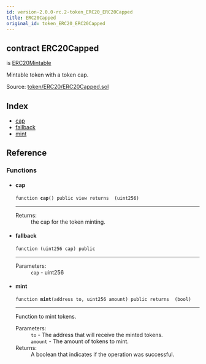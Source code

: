 ```yaml
---
id: version-2.0.0-rc.2-token_ERC20_ERC20Capped
title: ERC20Capped
original_id: token_ERC20_ERC20Capped
---
```


<div class="contract-doc"><div class="contract"><h2 class="contract-header"><span class="contract-kind">contract</span> ERC20Capped</h2><p class="base-contracts"><span>is</span> <a href="token_ERC20_ERC20Mintable.html">ERC20Mintable</a></p><p class="description">Mintable token with a token cap.</p><div class="source">Source: <a href="https://github.com/OpenZeppelin/zeppelin-solidity/blob/v2.0.0-rc.2/contracts/token/ERC20/ERC20Capped.sol" target="_blank">token/ERC20/ERC20Capped.sol</a></div></div><div class="index"><h2>Index</h2><ul><li><a href="token_ERC20_ERC20Capped.html#cap">cap</a></li><li><a href="token_ERC20_ERC20Capped.html#">fallback</a></li><li><a href="token_ERC20_ERC20Capped.html#mint">mint</a></li></ul></div><div class="reference"><h2>Reference</h2><div class="functions"><h3>Functions</h3><ul><li><div class="item function"><span id="cap" class="anchor-marker"></span><h4 class="name">cap</h4><div class="body"><code class="signature">function <strong>cap</strong><span>() </span><span>public </span><span>view </span><span>returns  (uint256) </span></code><hr/><dl><dt><span class="label-return">Returns:</span></dt><dd>the cap for the token minting.</dd></dl></div></div></li><li><div class="item function"><span id="fallback" class="anchor-marker"></span><h4 class="name">fallback</h4><div class="body"><code class="signature">function <strong></strong><span>(uint256 cap) </span><span>public </span></code><hr/><dl><dt><span class="label-parameters">Parameters:</span></dt><dd><div><code>cap</code> - uint256</div></dd></dl></div></div></li><li><div class="item function"><span id="mint" class="anchor-marker"></span><h4 class="name">mint</h4><div class="body"><code class="signature">function <strong>mint</strong><span>(address to, uint256 amount) </span><span>public </span><span>returns  (bool) </span></code><hr/><div class="description"><p>Function to mint tokens.</p></div><dl><dt><span class="label-parameters">Parameters:</span></dt><dd><div><code>to</code> - The address that will receive the minted tokens.</div><div><code>amount</code> - The amount of tokens to mint.</div></dd><dt><span class="label-return">Returns:</span></dt><dd>A boolean that indicates if the operation was successful.</dd></dl></div></div></li></ul></div></div></div>

